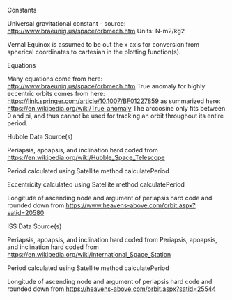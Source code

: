 Constants

Universal gravitational constant - source: http://www.braeunig.us/space/orbmech.htm
Units: N-m2/kg2

Vernal Equinox is assumed to be out the x axis for conversion from spherical coordinates to cartesian in the plotting function(s).

Equations

Many equations come from here: http://www.braeunig.us/space/orbmech.htm
True anomaly for highly eccentric orbits comes from here: https://link.springer.com/article/10.1007/BF01227859 as summarized here: https://en.wikipedia.org/wiki/True_anomaly
The arccosine only fits between 0 and pi, and thus cannot be used for tracking an orbit throughout its entire period.

Hubble Data Source(s)

Periapsis, apoapsis, and inclination hard coded from https://en.wikipedia.org/wiki/Hubble_Space_Telescope

Period calculated using Satellite method calculatePeriod

Eccentricity calculated using Satellite method calculatePeriod

Longitude of ascending node and argument of periapsis hard code and rounded down from https://www.heavens-above.com/orbit.aspx?satid=20580


ISS Data Source(s)

Periapsis, apoapsis, and inclination hard coded from Periapsis, apoapsis, and inclination hard coded from https://en.wikipedia.org/wiki/International_Space_Station

Period calculated using Satellite method calculatePeriod

Longitude of ascending node and argument of periapsis hard code and rounded down from https://heavens-above.com/orbit.aspx?satid=25544

